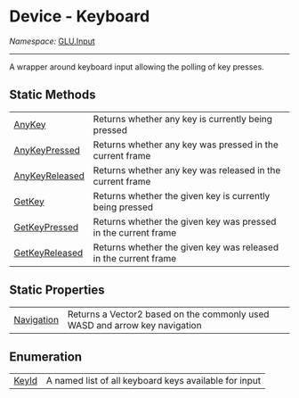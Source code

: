﻿# Device - Keyboard
*Namespace:* [GLU.Input](../README.md)

---
A wrapper around keyboard input allowing the polling of key presses.

## Static Methods
<table>
    <tbody>
        <tr>
            <td><a href="./Keyboard/AnyKey.md">AnyKey</a></td>
            <td>Returns whether any key is currently being pressed</td>
        </tr>
        <tr>
            <td><a href="./Keyboard/AnyKeyPressed.md">AnyKeyPressed</a></td>
            <td>Returns whether any key was pressed in the current frame</td>
        </tr>
        <tr>
            <td><a href="./Keyboard/AnyKeyReleased.md">AnyKeyReleased</a></td>
            <td>Returns whether any key was released in the current frame</td>
        </tr>
        <tr>
            <td><a href="./Keyboard/GetKey.md">GetKey</a></td>
            <td>Returns whether the given key is currently being pressed</td>
        </tr>
        <tr>
            <td><a href="./Keyboard/GetKeyPressed.md">GetKeyPressed</a></td>
            <td>Returns whether the given key was pressed in the current frame</td>
        </tr>
        <tr>
            <td><a href="./Keyboard/GetKeyReleased.md">GetKeyReleased</a></td>
            <td>Returns whether the given key was released in the current frame</td>
        </tr>
    </tbody>
</table>

## Static Properties
<table>
    <tbody>
        <tr>
            <td><a href="./Keyboard/Navigation.md">Navigation</a></td>
            <td>Returns a Vector2 based on the commonly used WASD and arrow key navigation</td>
        </tr>
    </tbody>
</table>

## Enumeration
<table>
    <tbody>
        <tr>
            <td><a href="./Keyboard/Key.md">KeyId</a></td>
            <td>A named list of all keyboard keys available for input</td>
        </tr>
    </tbody>
</table>